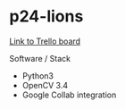 # p24-lions

[Link to Trello board](https://trello.com/b/FtCbqxlQ/p24-lions)

Software / Stack

 * Python3
 * OpenCV 3.4
 * Google Collab integration
